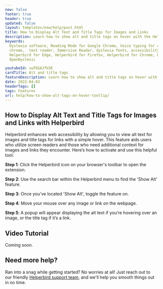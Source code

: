 ```yaml
---
new: false
footer: true
header: true
updated: false
layout: templates/new/help/post.html
title: How to Display Alt Text and Title Tags for Images and Links
description: Learn how to show alt and title tags on hover with the Helperbird extension.
keywords:
  Dyslexia software, Reading Mode for Google Chrome, Voice typing for chrome, Text to speech for
  chrome,  text reader, Immersive Reader, dyslexia fonts, accessibility software, dyslexia software,
  Helperbird for Edge, Helperbird for Firefox, Helperbird for Chrome, Opendyslexic for Chrome,
  OpenDyslexic

youtubeId: vwT8SAJfU3E
cardTitle: Alt and title tags
featureDescription: Learn how to show alt and title tags on hover with the Helperbird extension.
date: 2022-04-03
headerTags: []
tags: Features
url: help/how-to-show-alt-tags-on-hover-tooltip/
---
```



## How to Display Alt Text and Title Tags for Images and Links with Helperbird

Helperbird enhances web accessibility by allowing you to view alt text for images and title tags for links with a simple hover. This feature aids users who utilize screen readers and those who need additional context for images and links they encounter. Here’s how to activate and use this helpful tool:

**Step 1**: Click the Helperbird icon on your browser's toolbar to open the extension.

**Step 2**: Use the search bar within the Helperbird menu to find the 'Show Alt' feature.

**Step 3**: Once you've located 'Show Alt', toggle the feature on.

**Step 4**: Move your mouse over any image or link on the webpage.

**Step 5**: A popup will appear displaying the alt text if you’re hovering over an image, or the title tag if it’s a link.



## Video Tutorial

Coming soon.



## Need more help?

Ran into a snag while getting started? No worries at all! Just reach out to our friendly [Helperbird support team](/support/), and we'll help you smooth things out in no time.

